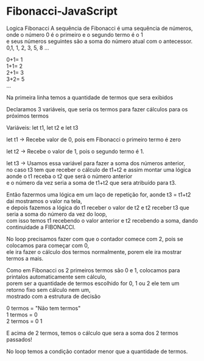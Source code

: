 # Fibonacci-JavaScript <br/>

Logica Fibonacci
A sequência de Fibonacci é uma sequência de números, onde o número 0 é o primeiro e o segundo termo é o 1<br/>
e seus números seguintes são a soma do número atual com o antecessor.
0,1, 1, 2, 3, 5, 8 ...

0+1= 1<br/>
1+1= 2<br/>
2+1= 3<br/>
3+2= 5<br/>
...

Na primeira linha temos a quantidade de termos que sera exibidos<br/>

Declaramos 3 variáveis, que seria os termos para fazer cálculos para os próximos termos<br/>

Variáveis: let t1, let t2 e let t3<br/>

let t1 -> Recebe valor de 0, pois em Fibonacci o primeiro termo é zero<br/>

let t2 -> Recebe o valor de 1, pois o segundo termo é 1.<br/>

let t3 -> Usamos essa variável para fazer a soma dos números anterior,<br/>
no caso t3 tem que receber o cálculo de t1+t2 e assim montar uma lógica aonde o t1 receba o t2 que será o número anterior<br/>
e o número da vez seria a soma de t1+t2 que sera atribuído para t3.<br/>

Então fazermos uma lógica em um laço de repetição for, aonde t3 = t1+t2 dai mostramos o valor na tela,<br/>
e depois fazemos a lógica do t1 receber o valor de t2 e t2 receber t3 que seria a soma do número da vez do loop,<br/>
com isso temos t1 recebendo o valor anterior e t2 recebendo a soma, dando continuidade a FIBONACCI.<br/>

No loop precisamos fazer com que o contador comece com 2, pois se colocamos para começar com 0,<br/>
ele ira fazer o cálculo dos termos normalmente, porem ele ira mostrar termos a mais.<br/>

Como em Fibonacci os 2 primeiros termos são 0 e 1, colocamos para printalos automaticamente sem cálculo,<br/>
porem ser a quantidade de termos escolhido for 0, 1 ou 2 ele tem um retorno fixo sem cálculo nem um,<br/>
mostrado com a estrutura de decisão<br/>

0 termos = "Não tem termos"<br/> 
1 termos = 0<br/> 
2 termos = 0 1<br/>

E acima de 2 termos, temos o cálculo que sera a soma dos 2 termos passados!<br/>

No loop temos a condição contador menor que a quantidade de termos.<br/>
